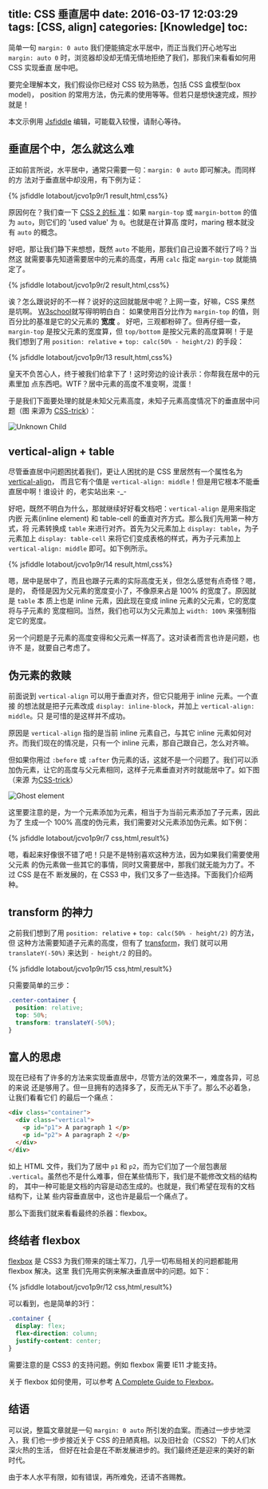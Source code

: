 title: CSS 垂直居中
date: 2016-03-17 12:03:29
tags: [CSS, align]
categories: [Knowledge]
toc:
---

简单一句 `margin: 0 auto` 我们便能搞定水平居中，而正当我们开心地写出 `margin:
auto 0` 时，浏览器却没却无情无情地拒绝了我们，那我们来看看如何用 CSS 实现垂直
居中吧。

要完全理解本文，我们假设你已经对 CSS 较为熟悉，包括 CSS 盒模型(box model)，
position 的常用方法，伪元素的使用等等。但若只是想快速完成，照抄就是！

本文示例用 [Jsfiddle](http://jsfiddle.net/) 编辑，可能载入较慢，请耐心等待。

## 垂直居个中，怎么就这么难

正如前言所说，水平居中，通常只需要一句：`margin: 0 auto` 即可解决。而同样的方
法对于垂直居中却没用，有下例为证：

{% jsfiddle lotabout/jcvo1p9r/1 result,html,css%}

原因何在？我们查一下 [CSS 2 的标
准](https://www.w3.org/TR/CSS2/visudet.html#normal-block)：如果 `margin-top`
或 `margin-bottom` 的值为 `auto`，则它们的 'used value' 为 `0`。也就是在计算高
度时，maring 根本就没有 `auto` 的概念。

好吧，那让我们静下来想想，既然 `auto` 不能用，那我们自己设置不就行了吗？当然这
就需要事先知道需要居中的元素的高度，再用 `calc` 指定 `margin-top` 就能搞定了。

{% jsfiddle lotabout/jcvo1p9r/2 result,html,css%}

诶？怎么跟说好的不一样？说好的这回就能居中呢？上网一查，好嘛，CSS 果然是坑啊。
[W3school](http://www.w3schools.com/cssref/pr_margin-top.asp)就写得明明白白：
如果使用百分比作为 `margin-top` 的值，则百分比的基准是它的父元素的 **宽度** 。
好吧，三观都粉碎了。但再仔细一查，`margin-top` 是按父元素的宽度算，但
`top/bottom` 是按父元素的高度算啊！于是我们想到了用 `position: relative` +
`top: calc(50% - height/2)` 的手段：

{% jsfiddle lotabout/jcvo1p9r/13 result,html,css%}

皇天不负苦心人，终于被我们给拿下了！这时旁边的设计表示：你帮我在居中的元素里加
点东西吧。WTF？居中元素的高度不准变啊，混蛋！

于是我们下面要处理的就是未知父元素高度，未知子元素高度情况下的垂直居中问题（图
来源为 [CSS-trick](https://css-tricks.com/centering-in-the-unknown/)）：

![Unknown Child](https://css-tricks.com/wp-content/uploads/2011/10/unknown.png)

## vertical-align + table

尽管垂直居中问题困扰着我们，更让人困扰的是 CSS 里居然有一个属性名为
[vertical-align](https://developer.mozilla.org/en/docs/Web/CSS/vertical-align)，
而且它有个值是 `vertical-align: middle`！但是用它根本不能垂直居中啊！谁设计
的，老实站出来 -_-

好吧，既然不明白为什么，那就继续好好看文档吧：`vertical-align` 是用来指定内嵌
元素(inline element) 和 table-cell 的垂直对齐方式。那么我们先用第一种方式，将
元素转换成 `table` 来进行对齐。首先为父元素加上 `display: table`，为子元素加上
`display: table-cell` 来将它们变成表格的样式，再为子元素加上 `vertical-align:
middle` 即可。如下例所示。

{% jsfiddle lotabout/jcvo1p9r/14 result,html,css%}

嗯，居中是居中了，而且也跟子元素的实际高度无关，但怎么感觉有点奇怪？嗯，是的，
奇怪是因为父元素的宽度变小了，不像原来占是 100% 的宽度了。原因就是 `table` 本
质上也是 inline 元素，因此现在变成 inline 元素的父元素，它的宽度将与子元素的
宽度相同。当然，我们也可以为父元素加上 `width: 100%` 来强制指定它的宽度。

另一个问题是子元素的高度变得和父元素一样高了。这对读者而言也许是问题，也许不
是，就要自己考虑了。

## 伪元素的救赎

前面说到 `vertical-align` 可以用于垂直对齐，但它只能用于 inline 元素。一个直接
的想法就是把子元素改成 `display: inline-block`，并加上 `vertical-align: middle`。只
是可惜的是这样并不成功。

原因是 `vertical-align` 指的是当前 inline 元素自己，与其它 inline 元素如何对
齐。而我们现在的情况是，只有一个 inline 元素，那自己跟自己，怎么对齐嘛。

但如果你用过 `:before` 或 `:after` 伪元素的话，这就不是一个问题了。我们可以添
加伪元素，让它的高度与父元素相同，这样子元素垂直对齐时就能居中了。如下图（来源
为[CSS-trick](https://css-tricks.com/centering-in-the-unknown/)）

![Ghost element](https://css-tricks.com/wp-content/uploads/2011/10/ghost.png)

这里要注意的是，为一个元素添加为元素，相当于为当前元素添加了子元素，因此为了
生成一个 100% 高度的伪元素，我们需要对父元素添加伪元素。如下例：

{% jsfiddle lotabout/jcvo1p9r/7 css,html,result%}

嗯，看起来好像很不错了吧！只是不是特别喜欢这种方法，因为如果我们需要使用父元素
的伪元素做一些其它的事情，同时又需要居中，那我们就无能为力了。不过 CSS 是在不
断发展的，在 CSS3 中，我们又多了一些选择。下面我们介绍两种。

## transform 的神力

之前我们想到了用 `position: relative` + `top: calc(50% - height/2)` 的方法，但
这种方法需要知道子元素的高度，但有了
[transform](https://developer.mozilla.org/en-US/docs/Web/CSS/transform)，我们
就可以用 `translateY(-50%)` 来达到 `- height/2` 的目的。

{% jsfiddle lotabout/jcvo1p9r/15 css,html,result%}

只需要简单的三步：

```css
.center-container {
  position: relative;
  top: 50%;
  transform: translateY(-50%);
}
```

## 富人的思虑

现在已经有了许多的方法来实现垂直居中，尽管方法的效果不一，难度各异，可总的来说
还是够用了。但一旦拥有的选择多了，反而无从下手了。那么不必着急，让我们看看它们
的最后一个痛点：

```html
<div class="container">
  <div class="vertical">
    <p id="p1"> A paragraph 1 </p>
    <p id="p2"> A paragraph 2 </p>
  </div>
</div>
```

如上 HTML 文件，我们为了居中 `p1` 和 `p2`，而为它们加了一个层包裹层
`.vertical`。虽然也不是什么难事，但在某些情形下，我们是不能修改文档的结构的，
其中一种可能是文档的内容是动态生成的。也就是，我们希望在现有的文档结构下，让某
些内容垂直居中，这也许是最后一个痛点了。

那么下面我们就来看看最终的杀器：flexbox。

## 终结者 flexbox

[flexbox](https://developer.mozilla.org/en-US/docs/Web/CSS/CSS_Flexible_Box_Layout/Using_CSS_flexible_boxes)
是 CSS3 为我们带来的瑞士军刀，几乎一切布局相关的问题都能用 flexbox 解决。这里
我们先用实例来解决垂直居中的问题。如下：

{% jsfiddle lotabout/jcvo1p9r/12 css,html,result%}

可以看到，也是简单的3行：

```css
.container {
  display: flex;
  flex-direction: column;
  justify-content: center;
}
```

需要注意的是 CSS3 的支持问题。例如 flexbox 需要 IE11 才能支持。

关于 flexbox 如何使用，可以参考 [A Complete Guide to Flexbox](https://css-tricks.com/snippets/css/a-guide-to-flexbox/)。

## 结语

可以说，整篇文章就是一句 `margin: 0 auto` 所引发的血案。而通过一步步地深入，我
们也一步步接近关于 CSS 的丑陋真相。以及旧社会（CSS2）下的人们水深火热的生活，
但好在社会是在不断发展进步的。我们最终还是迎来的美好的新时代。

由于本人水平有限，如有错误，再所难免，还请不吝赐教。

